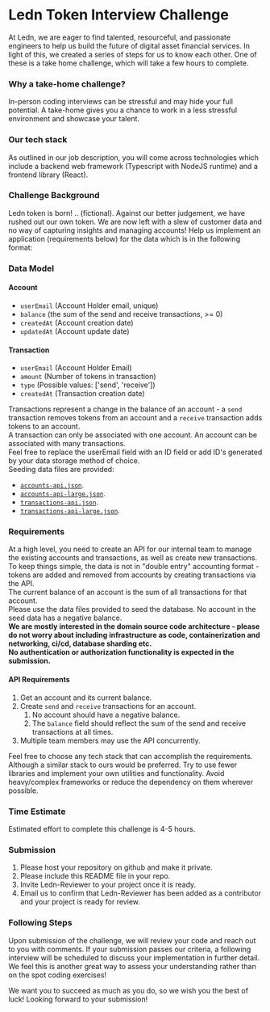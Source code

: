 # Ledn Token Interview Challenge
At Ledn, we are eager to find talented, resourceful, and passionate engineers to help us build the future of digital asset financial services. In light of this, we created a series of steps for us to know each other. One of these is a take home challenge, which will take a few hours to complete.

### Why a take-home challenge?
In-person coding interviews can be stressful and may hide your full potential. A take-home gives you a chance to work in a less stressful environment and showcase your talent.

### Our tech stack
As outlined in our job description, you will come across technologies which include a backend web framework (Typescript with NodeJS runtime) and a frontend library (React).

### Challenge Background
Ledn token is born! .. (fictional). Against our better judgement, we have rushed out our own token. We are now left with a slew of customer data and no way of capturing insights and managing accounts! Help us implement an application (requirements below) for the data which is in the following format:

### Data Model
#### Account
* `userEmail` (Account Holder email, unique)
* `balance` (the sum of the send and receive transactions, >= 0)
* `createdAt` (Account creation date)
* `updatedAt` (Account update date)
#### Transaction
* `userEmail` (Account Holder Email)
* `amount` (Number of tokens in transaction)
* `type` (Possible values: ['send', 'receive'])
* `createdAt` (Transaction creation date)

Transactions represent a change in the balance of an account - a `send` transaction removes tokens from an account and a `receive` transaction adds tokens to an account. \
A transaction can only be associated with one account. An account can be associated with many transactions.  
Feel free to replace the userEmail field with an ID field or add ID's generated by your data storage method of choice.  
Seeding data files are provided:
  * [`accounts-api.json`](seed-data/accounts-api.json).
  * [`accounts-api-large.json`](seed-data/accounts-api-large.json).
  * [`transactions-api.json`](seed-data/transactions-api.json).
  * [`transactions-api-large.json`](seed-data/transactions-api-large.json).

### Requirements
At a high level, you need to create an API for our internal team to manage the existing accounts and transactions, as well as create new transactions. \
To keep things simple, the data is not in "double entry" accounting format - tokens are added and removed from accounts by creating transactions via the API. \
The current balance of an account is the sum of all transactions for that account. \
Please use the data files provided to seed the database. No account in the seed data has a negative balance. \
<b> 
We are mostly interested in the domain source code architecture - please do not worry about including infrastructure as code, containerization and networking, ci/cd, database sharding etc. \
No authentication or authorization functionality is expected in the submission. \
</b>

#### API Requirements

  1. Get an account and its current balance.
  2. Create `send` and `receive` transactions for an account.
     1. No account should have a negative balance.
     2. The `balance` field should reflect the sum of the send and receive transactions at all times.
  3. Multiple team members may use the API concurrently.


Feel free to choose any tech stack that can accomplish the requirements. Although a similar stack to ours would be preferred.
Try to use fewer libraries and implement your own utilities and functionality. Avoid heavy/complex frameworks or reduce the dependency on them wherever possible.
 

### Time Estimate
Estimated effort to complete this challenge is 4-5 hours.

### Submission
1. Please host your repository on github and make it private.
2. Please include this README file in your repo.
3. Invite Ledn-Reviewer to your project once it is ready.
4. Email us to confirm that Ledn-Reviewer has been added as a contributor and your project is ready for review.

### Following Steps
Upon submission of the challenge, we will review your code and reach out to you with comments. If your submission passes our criteria, a following interview will be scheduled to discuss your implementation in further detail. We feel this is another great way to assess your understanding rather than on the spot coding exercises!

We want you to succeed as much as you do, so we wish you the best of luck! Looking forward to your submission!
